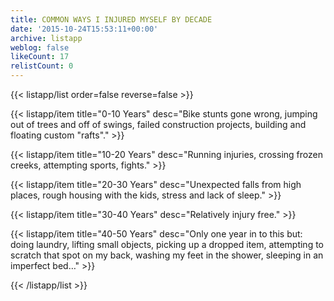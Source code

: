 ```yaml
---
title: COMMON WAYS I INJURED MYSELF BY DECADE
date: '2015-10-24T15:53:11+00:00'
archive: listapp
weblog: false
likeCount: 17
relistCount: 0
---
```



{{< listapp/list order=false reverse=false >}}

   {{< listapp/item title="0-10 Years"
      desc="Bike stunts gone wrong, jumping out of trees and off of swings, failed construction projects, building and floating custom \"rafts\"." >}}

   {{< listapp/item title="10-20 Years"
      desc="Running injuries, crossing frozen creeks, attempting sports, fights." >}}

   {{< listapp/item title="20-30 Years"
      desc="Unexpected falls from high places, rough housing with the kids, stress and lack of sleep." >}}

   {{< listapp/item title="30-40 Years"
      desc="Relatively injury free." >}}

   {{< listapp/item title="40-50 Years"
      desc="Only one year in to this but: doing laundry, lifting small objects, picking up a dropped item, attempting to scratch that spot on my back, washing my feet in the shower, sleeping in an imperfect bed…" >}}

{{< /listapp/list >}}
